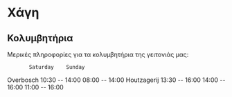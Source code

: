 Χάγη
====

Κολυμβητήρια
------------

Μερικές πληροφορίες για τα κολυμβητήρια της γειτονιάς μας:

		   Saturday	   Sunday
Overbosch	10:30 -- 14:00	08:00 -- 14:00
Houtzagerij	13:30 -- 16:00	14:00 -- 16:00
				11:00 -- 16:00
